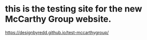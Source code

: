 # this is the testing site for the new McCarthy Group website.

https://designbyredd.github.io/test-mccarthygroup/
